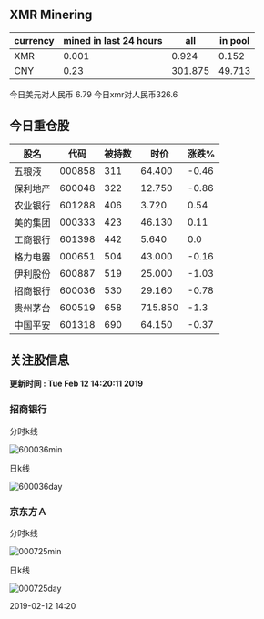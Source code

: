 ## XMR Minering

|currency|mined in last 24 hours|all|in pool|
|---|---|---|---|
|XMR|0.001|0.924|0.152|
|CNY|0.23|301.875|49.713|

今日美元对人民币 6.79	今日xmr对人民币326.6


## 今日重仓股 

|股名|代码|被持数|时价|涨跌%|
|---|---|---|---|---|
|五粮液|000858|311|64.400|-0.46|
|保利地产|600048|322|12.750|-0.86|
|农业银行|601288|406|3.720|0.54|
|美的集团|000333|423|46.130|0.11|
|工商银行|601398|442|5.640|0.0|
|格力电器|000651|504|43.000|-0.16|
|伊利股份|600887|519|25.000|-1.03|
|招商银行|600036|530|29.160|-0.78|
|贵州茅台|600519|658|715.850|-1.3|
|中国平安|601318|690|64.150|-0.37|

## 关注股信息
**更新时间 : Tue Feb 12 14:20:11 2019**
### 招商银行 
分时k线

![600036min](http://image.sinajs.cn/newchart/min/n/sh600036.gif)

日k线

![600036day](http://image.sinajs.cn/newchart/daily/n/sh600036.gif)

### 京东方Ａ 
分时k线

![000725min](http://image.sinajs.cn/newchart/min/n/sz000725.gif)

日k线

![000725day](http://image.sinajs.cn/newchart/daily/n/sz000725.gif)

2019-02-12 14:20